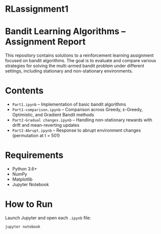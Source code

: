 # RLassignment1

# Bandit Learning Algorithms – Assignment Report

This repository contains solutions to a reinforcement learning assignment focused on bandit algorithms. The goal is to evaluate and compare various strategies for solving the multi-armed bandit problem under different settings, including stationary and non-stationary environments.



# Contents

- `Part1.ipynb` – Implementation of basic bandit algorithms
- `Part1-comparison.ipynb` – Comparison across Greedy, ε-Greedy, Optimistic, and Gradient Bandit methods
- `Part2-Gradual changes.ipynb` – Handling non-stationary rewards with drift and mean-reverting updates
- `Part2-Abrupt.ipynb` – Response to abrupt environment changes (permutation at t = 501)


# Requirements

- Python 3.6+
- NumPy
- Matplotlib
- Jupyter Notebook

# How to Run

Launch Jupyter and open each `.ipynb` file:

```bash
jupyter notebook
